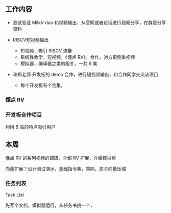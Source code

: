 ## 工作内容

- 测试验证 MilkV duo 和视频输出，从官网或者论坛进行视频分享，在群里分享资料
- RISCV短视频输出
  - 短视频，吸引 RISCV 流量
  - 系统性教学，短视频，《懂点 RV》，合作，对方更侧重视频
  - 模拟器，编译器之类的相关，一共 6 集

- 和郑老师 开发板的 demo 合作，进行短视频输出，和合作同学交流该项目
  - 每个开发板有个合集，



### 懂点 RV



### 开发板合作项目



利用 B 站的特点吸引用户



## 本周

懂点 RV 的系列视频的调研，介绍 RV 扩展，介绍模拟器

向量扩展？设计测试演示，基础指令集，乘除，原子向量压缩



### 任务列表

Task List

先写个文档，模拟器运行，从任务书挑一个，